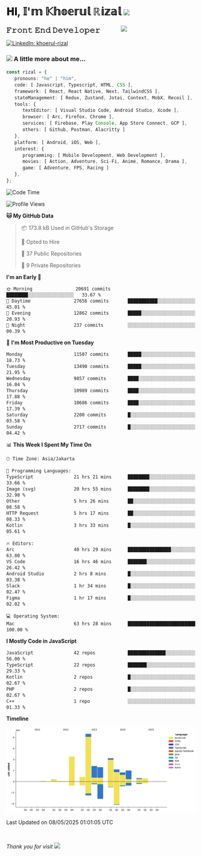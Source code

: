 <h1> 𝐇𝐢, 𝕀'𝕞 𝕂𝕙𝕠𝕖𝕣𝕦𝕝 ℝ𝕚𝕫𝕒𝕝 <img src="https://media.giphy.com/media/mGcNjsfWAjY5AEZNw6/giphy.gif" width="50"></h1>
<img align='right' src="https://media.giphy.com/media/v1.Y2lkPTc5MGI3NjExOWI2ajR2NGJubzBsZHFuaHMwajRrcDNsNXJwOG8yb3F0NjhkNXF4OSZlcD12MV9pbnRlcm5hbF9naWZfYnlfaWQmY3Q9cw/fkZukR450RQ1qnGaq9/giphy.gif" width="200">
<strong style="font-size:20px;">𝙵𝚛𝚘𝚗𝚝 𝙴𝚗𝚍 𝙳𝚎𝚟𝚎𝚕𝚘𝚙𝚎𝚛</strong>
</p></em>

[![LinkedIn: khoerul-rizal](https://img.shields.io/badge/khoerul--rizal-blue?style=flat-square&logo=Linkedin&logoColor=white&link=https://www.linkedin.com/in/khoerul-rizal/)](https://www.linkedin.com/in/khoerul-rizal/)

### <img src="https://media.giphy.com/media/VgCDAzcKvsR6OM0uWg/giphy.gif" width="50"> A little more about me...

```typescript
const rizal = {
   pronouns: "he" | "him",
   code: [ Javascript, Typescript, HTML, CSS ],
   framework: [ React, React Native, Next, TailwindCSS ],
   stateManagement: [ Redux, Zustand, Jotai, Context, MobX, Recoil ],
   tools: {
      textEditor: [ Visual Studio Code, Android Studio, Xcode ],
      browser: [ Arc, Firefox, Chrome ],
      services: [ Firebase, Play Console, App Store Connect, GCP ],
      others: [ Github, Postman, Alacritty ]
   },
   platform: [ Android, iOS, Web ],
   interest: {
      programming: [ Mobile Development, Web Development ],
      movies: [ Action, Adventure, Sci-Fi, Anime, Romance, Drama ],
      game: [ Adventure, FPS, Racing ]
   },
};
```

<!--START_SECTION:waka-->
![Code Time](http://img.shields.io/badge/Code%20Time-2%2C764%20hrs%205%20mins-blue)

![Profile Views](http://img.shields.io/badge/Profile%20Views-0-blue)

**🐱 My GitHub Data** 

> 📦 173.8 kB Used in GitHub's Storage 
 > 
> 💼 Opted to Hire
 > 
> 📜 37 Public Repositories 
 > 
> 🔑 9 Private Repositories 
 > 
**I'm an Early 🐤** 

```text
🌞 Morning                20691 commits       ████████░░░░░░░░░░░░░░░░░   33.67 % 
🌆 Daytime                27656 commits       ███████████░░░░░░░░░░░░░░   45.01 % 
🌃 Evening                12862 commits       █████░░░░░░░░░░░░░░░░░░░░   20.93 % 
🌙 Night                  237 commits         ░░░░░░░░░░░░░░░░░░░░░░░░░   00.39 % 
```
📅 **I'm Most Productive on Tuesday** 

```text
Monday                   11507 commits       █████░░░░░░░░░░░░░░░░░░░░   18.73 % 
Tuesday                  13490 commits       █████░░░░░░░░░░░░░░░░░░░░   21.95 % 
Wednesday                9857 commits        ████░░░░░░░░░░░░░░░░░░░░░   16.04 % 
Thursday                 10989 commits       ████░░░░░░░░░░░░░░░░░░░░░   17.88 % 
Friday                   10686 commits       ████░░░░░░░░░░░░░░░░░░░░░   17.39 % 
Saturday                 2200 commits        █░░░░░░░░░░░░░░░░░░░░░░░░   03.58 % 
Sunday                   2717 commits        █░░░░░░░░░░░░░░░░░░░░░░░░   04.42 % 
```


📊 **This Week I Spent My Time On** 

```text
🕑︎ Time Zone: Asia/Jakarta

💬 Programming Languages: 
TypeScript               21 hrs 21 mins      ████████░░░░░░░░░░░░░░░░░   33.66 % 
Image (svg)              20 hrs 55 mins      ████████░░░░░░░░░░░░░░░░░   32.98 % 
Other                    5 hrs 26 mins       ██░░░░░░░░░░░░░░░░░░░░░░░   08.58 % 
HTTP Request             5 hrs 17 mins       ██░░░░░░░░░░░░░░░░░░░░░░░   08.33 % 
Kotlin                   3 hrs 33 mins       █░░░░░░░░░░░░░░░░░░░░░░░░   05.61 % 

🔥 Editors: 
Arc                      40 hrs 29 mins      ████████████████░░░░░░░░░   63.80 % 
VS Code                  16 hrs 46 mins      ███████░░░░░░░░░░░░░░░░░░   26.42 % 
Android Studio           2 hrs 8 mins        █░░░░░░░░░░░░░░░░░░░░░░░░   03.38 % 
Slack                    1 hr 34 mins        █░░░░░░░░░░░░░░░░░░░░░░░░   02.47 % 
Figma                    1 hr 17 mins        █░░░░░░░░░░░░░░░░░░░░░░░░   02.02 % 

💻 Operating System: 
Mac                      63 hrs 28 mins      █████████████████████████   100.00 % 
```

**I Mostly Code in JavaScript** 

```text
JavaScript               42 repos            ██████████████░░░░░░░░░░░   56.00 % 
TypeScript               22 repos            ███████░░░░░░░░░░░░░░░░░░   29.33 % 
Kotlin                   2 repos             █░░░░░░░░░░░░░░░░░░░░░░░░   02.67 % 
PHP                      2 repos             █░░░░░░░░░░░░░░░░░░░░░░░░   02.67 % 
C++                      1 repo              ░░░░░░░░░░░░░░░░░░░░░░░░░   01.33 % 
```



**Timeline**

![Lines of Code chart](https://raw.githubusercontent.com/khoerulrizal/khoerulrizal/main/assets/bar_graph.png)


 Last Updated on 08/05/2025 01:01:05 UTC
<!--END_SECTION:waka-->
</details>
<br/>

<em>Thank you for visit</em> <img src="https://media.giphy.com/media/v1.Y2lkPTc5MGI3NjExcHdvNm1qZWtjaGw0ZjdwM3Z3NnY2dHlueTVuODBta2FiY20wM2YybSZlcD12MV9pbnRlcm5hbF9naWZfYnlfaWQmY3Q9cw/tV25tpdKqdFa9x81k2/giphy.gif" width="40">
